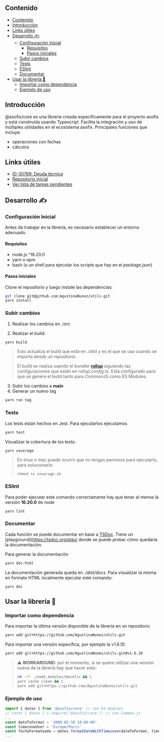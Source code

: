## Contenido
- [Contenido](#contenido)
- [Introducción](#introducción)
- [Links útiles](#links-útiles)
- [Desarrollo ✍️](#desarrollo-️)
  - [Configuración Inicial](#configuración-inicial)
    - [Requisitos](#requisitos)
    - [Pasos iniciales](#pasos-iniciales)
  - [Subir cambios](#subir-cambios)
  - [Tests](#tests)
  - [ESlint](#eslint)
  - [Documentar](#documentar)
- [Usar la librería 💅](#usar-la-librería-)
  - [Importar como dependencia](#importar-como-dependencia)
  - [Ejemplo de uso](#ejemplo-de-uso)

## Introducción
@asofix/core es una librería creada específicamente para el proyecto asofix y está construida usando Typescript. Facilita la integración y uso de múltiples utilidades en el ecosistema asofix.
Principales funciones que incluye:
- operaciones con fechas
- cálculos

## Links útiles
- [ID-30769: Deuda técnica](https://grupotagle.atlassian.net/browse/ID-30769)
- [Repositorio inicial](https://github.com/AgustinaNunez/utils)
- [Ver lista de tareas pendientes](./TODO.md)

## Desarrollo ✍️
### Configuración Inicial
Antes de trabajar en la librería, es necesario establecer un entorno adecuado. 

#### Requisitos
- node.js ^16.20.0
- yarn o npm
- bash (o un shell para ejecutar los scripts que hay en el *package.json*)

#### Pasos iniciales
Clone el repositorio y luego instale las dependencias:
```bash
git clone git@github.com:AgustinaNunez/utils.git 
yarn install
```
### Subir cambios
1. Realizar los cambios en *./src*

2. Realizar el build:
```bash
yarn build
``` 
> Esto actualiza el build que está en *./dist* y es el que se usa cuando se importa desde un repositorio. 
> 
> El build se realiza usando el bundler [**rollup**](https://rollupjs.org/) siguiendo las configuraciones que están en *rollup.config.ts*. Está configurado para que se genere el build tanto para CommonJS como ES Modules.
> 

3. Subir los cambios a **main**
4. Generar un nuevo tag 
```bash
yarn run tag
```

### Tests
Los tests están hechos en Jest. Para ejecutarlos ejecutamos
```bash
yarn test
```
Visualizar la cobertura de los tests:
```bash
yarn coverage
```

> En linux o mac puede ocurrir que no tengas permisos para ejecutarlo, para solucionarlo:
> ```
> chmod +x coverage.sh
> ```

### ESlint
Para poder ejecutar este comando correctamente hay que tener al menos la versión **16.20.0** de node
```bash
yarn lint
```

### Documentar
Cada función se puede documentar en base a [TSDoc](https://tsdoc.org/). Tiene un [playground](https://tsdoc.org/play/ donde se puede probar cómo quedaría la documentación.

Para generar la documentación
```bash
yarn doc:html
```
La documentación generada queda en *./dist/docs*. Para visualizar la misma en formato HTML localmente ejecutar este comando:
```
yarn doc
```

## Usar la librería 💅
### Importar como dependencia
Para importar la última versión disponible de la librería en un repositorio
```bash
yarn add git+https://github.com/AgustinaNunez/utils.git
```
Para importar una versión específica, por ejemplo la *v1.6.10*:
```bash
yarn add git+https://github.com/AgustinaNunez/utils.git#v1.6.10
```

> **⚠️ WORKAROUND**: por el momento, si se quiere utilizar una versión nueva de la librería hay que hacer esto: 
> ```bash
> rm -rf ./node_modules/@asofix && \
> yarn cache clean && \
> yarn add git+https://github.com/AgustinaNunez/utils.git
> ```

### Ejemplo de uso
```javascript
import { dates } from '@asofix/core' // con ES modules
// const { dates } = require('@asofix/core'); // con Common.js
...
const dateToFormat = '2000-05-30 10:00:00'
const timezoneUser = 'Europe/Paris'
const fechaFormateada = dates.formatDateWithTimezone(dateToFormat, timezoneUser)
...
```

